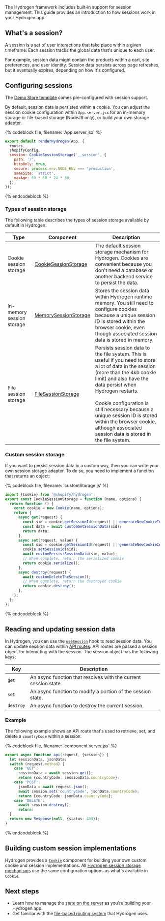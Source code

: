 The Hydrogen framework includes built-in support for session management. This guide provides an introduction to how sessions work in your Hydrogen app.

## What's a session?

A session is a set of user interactions that take place within a given timeframe. Each session tracks the global data that's unique to each user.

For example, session data might contain the products within a cart, site preferences, and user identity. Session data persists across page refreshes, but it eventually expires, depending on how it's configured.

## Configuring sessions

The [Demo Store template](/custom-storefronts/hydrogen/getting-started) comes pre-configured with session support.

By default, session data is persisted within a cookie. You can adjust the session cookie configuration within `App.server.jsx` for an in-memory storage or file-based storage (NodeJS only), or build your own storage adapter.

{% codeblock file, filename: 'App.server.jsx' %}

```jsx
export default renderHydrogen(App, {
  routes,
  shopifyConfig,
  session: CookieSessionStorage('__session', {
    path: '/',
    httpOnly: true,
    secure: process.env.NODE_ENV === 'production',
    sameSite: 'strict',
    maxAge: 60 * 60 * 24 * 30,
  }),
});
```

{% endcodeblock %}

### Types of session storage

The following table describes the types of session storage available by default in Hydrogen:

| Type             |  Component | Description                                                                                                                          |
| --------------- |  -----------| ------------------------------------------------------------------------------------------------------------------------ |
| Cookie session storage    |  [CookieSessionStorage](/api/hydrogen/components/framework/cookiesessionstorage) | The default session storage mechanism for Hydrogen. Cookies are convenient because you don't need a database or another backend service to persist the data.                                                                                        |
| In-memory session storage     |  [MemorySessionStorage](/api/hydrogen/components/framework/memorysessionstorage) | Stores the session data within Hydrogen runtime memory. You still need to configure cookies because a unique session ID is stored within the browser cookie, even though associated session data is stored in memory.                        |
| File session storage | [FileSessionStorage](/api/hydrogen/components/framework/filesessionstorage) | Persists session data to the file system. This is useful if you need to store a lot of data in the session (more than the 4kb cookie limit) and also have the data persist when Hydrogen restarts. <br></br>Cookie configuration is still necessary because a unique session ID is stored within the browser cookie, although associated session data is stored in the file system. |

### Custom session storage

If you want to persist session data in a custom way, then you can write your own session storage adapter. To do so, you need to implement a function that returns an object:

{% codeblock file, filename: 'customStorage.js' %}

```ts
import {Cookie} from '@shopify/hydrogen';
export const CookieSessionStorage = function (name, options) {
  return function () {
    const cookie = new Cookie(name, options);
    return {
      async get(request) {
        const sid = cookie.getSessionId(request) || generateNewCookieId();
        const data = await customGetSessionData(sid);
        return data;
      },
      async set(request, value) {
        const sid = cookie.getSessionId(request) || generateNewCookieId();
        cookie.setSessionid(sid);
        await customPersistSessionData(sid, value);
        // When complete, return the serialized cookie
        return cookie.serialize();
      },
      async destroy(request) {
        await customDeleteTheSession();
        // When complete, return the destroyed cookie
        return cookie.destroy();
      },
    };
  };
};
```

{% endcodeblock %}

## Reading and updating session data

In Hydrogen, you can use the [`useSession`](/api/hydrogen/hooks/framework/usesession) hook to read session data. You can update session data within [API routes](/custom-storefronts/hydrogen/framework/routes#api-routes). API routes are passed a session object for interacting with the session. The session object has the following keys:

| Key       | Description                                                  |
| --------- | ------------------------------------------------------------ |
| `get`     | An async function that resolves with the current session state. |
| `set`     | An async function to modify a portion of the session state.     |
| `destroy` | An async function to destroy the current session.               |

### Example

The following example shows an API route that's used to retrieve, set, and delete a `countryCode` within a session:

{% codeblock file, filename: 'component.server.jsx' %}

```ts
export async function api(request, {session}) {
  let sessionData, jsonData;
  switch (request.method) {
    case 'GET':
      sessionData = await session.get();
      return {countryCode: sessionData.countryCode};
    case 'POST':
      jsonData = await request.json();
      await session.set('countryCode', jsonData.countryCode);
      return {countryCode: jsonData.countryCode};
    case 'DELETE':
      await session.destroy();
      return;
  }
  return new Response(null, {status: 400});
}
```

{% endcodeblock %}

## Building custom session implementations

Hydrogen provides a [`Cookie`](/api/hydrogen/components/framework/cookie) component for building your own custom cookie and session implementations. All [Hydrogen session storage mechanisms](/custom-storefronts/hydrogen/framework/sessions#types-of-session-storage) use the same configuration options as what's available in `Cookie`.

## Next steps

- Learn how to manage the [state on the server](/custom-storefronts/hydrogen/framework/server-state) as you're building your Hydrogen app.
- Get familiar with the [file-based routing system](/custom-storefronts/hydrogen/framework/routes) that Hydrogen uses.
